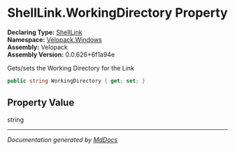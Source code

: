 ﻿<!--  
  <auto-generated>   
    The contents of this file were generated by a tool.  
    Changes to this file may be list if the file is regenerated  
  </auto-generated>   
-->

# ShellLink.WorkingDirectory Property

**Declaring Type:** [ShellLink](../index.md)  
**Namespace:** [Velopack.Windows](../../index.md)  
**Assembly:** Velopack  
**Assembly Version:** 0.0.626+6f1a94e

Gets\/sets the Working Directory for the Link

```csharp
public string WorkingDirectory { get; set; }
```

## Property Value

string

___

*Documentation generated by [MdDocs](https://github.com/ap0llo/mddocs)*
